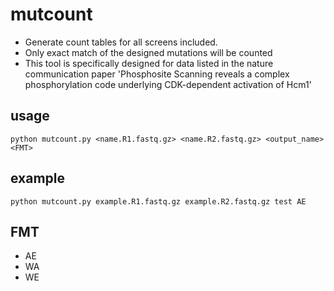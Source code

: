 # mutcount
- Generate count tables for all screens included.
- Only exact match of the designed mutations will be counted
- This tool is specifically designed for data listed in the nature communication paper 'Phosphosite Scanning reveals a complex phosphorylation code underlying CDK-dependent activation of Hcm1'

## usage
`python mutcount.py <name.R1.fastq.gz> <name.R2.fastq.gz> <output_name> <FMT>`

## example
`python mutcount.py example.R1.fastq.gz example.R2.fastq.gz test AE`

## FMT
- AE
- WA
- WE
